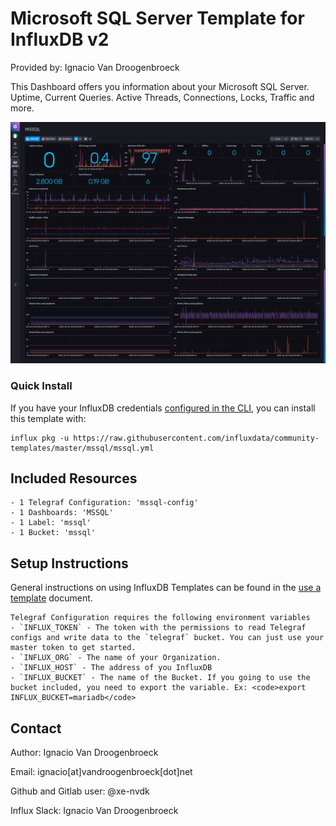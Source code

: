 # Microsoft SQL Server Template for InfluxDB v2

Provided by: Ignacio Van Droogenbroeck

This Dashboard offers you information about your Microsoft SQL Server. Uptime, Current Queries. Active Threads, Connections, Locks, Traffic and more.

![Dashboard Screenshot](screenshot.png)

### Quick Install

If you have your InfluxDB credentials [configured in the CLI](Vhttps://v2.docs.influxdata.com/v2.0/reference/cli/influx/config/), you can install this template with:

```
influx pkg -u https://raw.githubusercontent.com/influxdata/community-templates/master/mssql/mssql.yml
```

## Included Resources

    - 1 Telegraf Configuration: 'mssql-config'
    - 1 Dashboards: 'MSSQL'
    - 1 Label: 'mssql'
    - 1 Bucket: 'mssql'

## Setup Instructions

General instructions on using InfluxDB Templates can be found in the [use a template](../docs/use_a_template.md) document.
    
    Telegraf Configuration requires the following environment variables
    - `INFLUX_TOKEN` - The token with the permissions to read Telegraf configs and write data to the `telegraf` bucket. You can just use your master token to get started.
    - `INFLUX_ORG` - The name of your Organization.
    - `INFLUX_HOST` - The address of you InfluxDB
    - `INFLUX_BUCKET` - The name of the Bucket. If you going to use the bucket included, you need to export the variable. Ex: <code>export INFLUX_BUCKET=mariadb</code>

## Contact

Author: Ignacio Van Droogenbroeck

Email: ignacio[at]vandroogenbroeck[dot]net

Github and Gitlab user: @xe-nvdk 

Influx Slack: Ignacio Van Droogenbroeck
